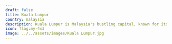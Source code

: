 ```yaml
---
draft: false
title: Kuala Lumpur
country: malaysia
description: Kuala Lumpur is Malaysia's bustling capital, known for its iconic Petronas Towers, vibrant markets, and rich multicultural heritage. 🏙️🌟
icon: flag:my-4x3
image: ../../assets/images/Kuala Lumpur.jpg
---
```

